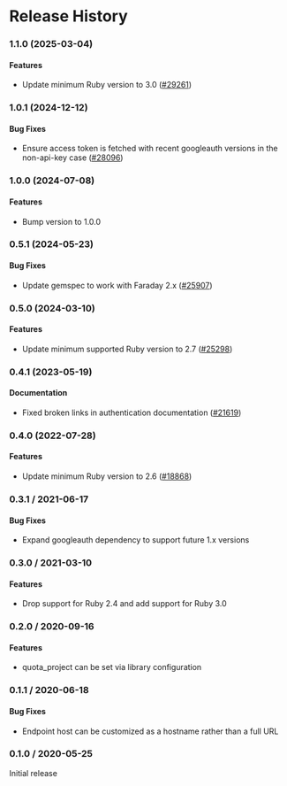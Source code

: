 # Release History

### 1.1.0 (2025-03-04)

#### Features

* Update minimum Ruby version to 3.0 ([#29261](https://github.com/googleapis/google-cloud-ruby/issues/29261)) 

### 1.0.1 (2024-12-12)

#### Bug Fixes

* Ensure access token is fetched with recent googleauth versions in the non-api-key case ([#28096](https://github.com/googleapis/google-cloud-ruby/issues/28096)) 

### 1.0.0 (2024-07-08)

#### Features

* Bump version to 1.0.0 

### 0.5.1 (2024-05-23)

#### Bug Fixes

* Update gemspec to work with Faraday 2.x ([#25907](https://github.com/googleapis/google-cloud-ruby/issues/25907)) 

### 0.5.0 (2024-03-10)

#### Features

* Update minimum supported Ruby version to 2.7 ([#25298](https://github.com/googleapis/google-cloud-ruby/issues/25298)) 

### 0.4.1 (2023-05-19)

#### Documentation

* Fixed broken links in authentication documentation ([#21619](https://github.com/googleapis/google-cloud-ruby/issues/21619)) 

### 0.4.0 (2022-07-28)

#### Features

* Update minimum Ruby version to 2.6 ([#18868](https://github.com/googleapis/google-cloud-ruby/issues/18868)) 

### 0.3.1 / 2021-06-17

#### Bug Fixes

* Expand googleauth dependency to support future 1.x versions

### 0.3.0 / 2021-03-10

#### Features

* Drop support for Ruby 2.4 and add support for Ruby 3.0

### 0.2.0 / 2020-09-16

#### Features

* quota_project can be set via library configuration

### 0.1.1 / 2020-06-18

#### Bug Fixes

* Endpoint host can be customized as a hostname rather than a full URL

### 0.1.0 / 2020-05-25

Initial release
